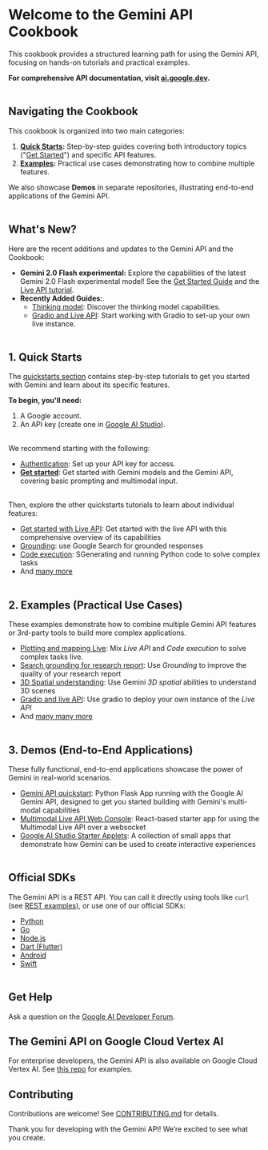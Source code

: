 # Welcome to the Gemini API Cookbook

This cookbook provides a structured learning path for using the Gemini API, focusing on hands-on tutorials and practical examples.

**For comprehensive API documentation, visit [ai.google.dev](https://ai.google.dev/gemini-api/docs).**
<br><br>

## Navigating the Cookbook

This cookbook is organized into two main categories:

1.  **[Quick Starts](./quickstarts/):**  Step-by-step guides covering both introductory topics ("[Get Started](./quickstarts/Get_started.ipynb)") and specific API features.
2.  **[Examples](./examples/):** Practical use cases demonstrating how to combine multiple features.

We also showcase **Demos** in separate repositories, illustrating end-to-end applications of the Gemini API.
<br><br>

## What's New?

Here are the recent additions and updates to the Gemini API and the Cookbook: 

* **Gemini 2.0 Flash experimental:** Explore the capabilities of the latest Gemini 2.0 Flash experimental model! See the [Get Started Guide](./quickstarts/Get_started.ipynb) and the [Live API tutorial](./quickstarts/Get_started_LiveAPI.ipyb).
* **Recently Added Guides:**.
  * [Thinking model](./quickstarts/Get_started_thinking.ipynb): Discover the thinking model capabilities.
  * [Gradio and Live API](./examples/Code_.ipynb): Start working with Gradio to set-up your own live instance.
<br><br>

## 1. Quick Starts

The [quickstarts section](./quickstarts/) contains step-by-step tutorials to get you started with Gemini and learn about its specific features.

**To begin, you'll need:**

1.  A Google account.
2.  An API key (create one in [Google AI Studio](https://aistudio.google.com/app/apikey)).
<br><br>

We recommend starting with the following:

*   [Authentication](./quickstarts/Authentication.ipynb): Set up your API key for access.
*   [**Get started**](./quickstarts/Get_started.ipynb): Get started with Gemini models and the Gemini API, covering basic prompting and multimodal input.
<br><br>

Then, explore the other quickstarts tutorials to learn about individual features:
*  [Get started with Live API](./quickstarts/Get_started_LiveAPI.ipynb): Get started with the live API with this comprehensive overview of its capabilities
*  [Grounding](./quickstarts/Search_Grounding.ipynb): use Google Search for grounded responses
*  [Code execution](./quickstarts/Code_Execution.ipynb): SGenerating and running Python code to solve complex tasks
*  And [many more](./quickstarts/)
<br><br>

## 2. Examples (Practical Use Cases)

These examples demonstrate how to combine multiple Gemini API features or 3rd-party tools to build more complex applications.
*  [Plotting and mapping Live](./LiveAPI_plotting_and_mapping.ipynb): Mix *Live API* and *Code execution* to solve complex tasks live.
*  [Search grounding for research report](./Search_grounding_for_research_report.ipynb): Use *Grounding* to improve the quality of your research report
*  [3D Spatial understanding](./Spatial_understanding_3d.ipynb): Use Gemini *3D spatial* abilities to understand 3D scenes
*  [Gradio and live API](./gradio_audio.py): Use gradio to deploy your own instance of the *Live API*
*  And [many many more](./examples/)
<br><br>

## 3. Demos (End-to-End Applications)

These fully functional, end-to-end applications showcase the power of Gemini in real-world scenarios. 

*   [Gemini API quickstart](https://github.com/google-gemini/gemini-api-quickstart): Python Flask App running with the Google AI Gemini API, designed to get you started building with Gemini's multi-modal capabilities
*   [Multimodal Live API Web Console](https://github.com/google-gemini/multimodal-live-api-web-console): React-based starter app for using the Multimodal Live API over a websocket
*   [Google AI Studio Starter Applets](https://github.com/google-gemini/starter-applets): A collection of small apps that demonstrate how Gemini can be used to create interactive experiences
<br><br>


## Official SDKs

The Gemini API is a REST API. You can call it directly using tools like `curl` (see [REST examples](./quickstarts/rest/)), or use one of our official SDKs:
* [Python](https://github.com/googleapis/python-genai)
* [Go](https://github.com/google/generative-ai-go)
* [Node.js](https://github.com/google/generative-ai-js)
* [Dart (Flutter)](https://github.com/google/generative-ai-dart)
* [Android](https://github.com/google/generative-ai-android)
* [Swift](https://github.com/google/generative-ai-swift)
<br><br>


## Get Help

Ask a question on the [Google AI Developer Forum](https://discuss.ai.google.dev/).

## The Gemini API on Google Cloud Vertex AI

For enterprise developers, the Gemini API is also available on Google Cloud Vertex AI. See [this repo](https://github.com/GoogleCloudPlatform/generative-ai) for examples.

## Contributing

Contributions are welcome! See [CONTRIBUTING.md](CONTRIBUTING.md) for details.

Thank you for developing with the Gemini API! We’re excited to see what you create.